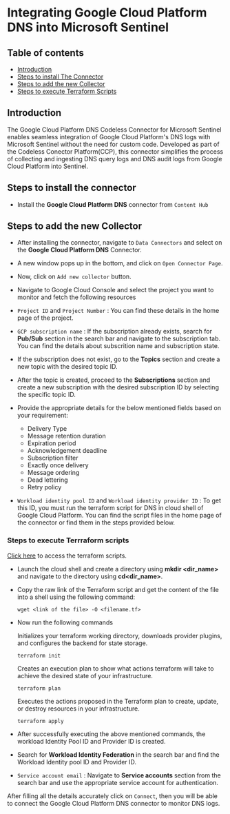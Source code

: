 # Integrating Google Cloud Platform DNS into Microsoft Sentinel
## Table of contents
- [Introduction](#intro)
- [Steps to install The Connector](#step1)
- [Steps to add the new Collector](#step2)
- [Steps to execute Terraform Scripts](#terraform)


<a name="intro">

## Introduction
The Google Cloud Platform DNS Codeless Connector for Microsoft Sentinel enables seamless integration of Google Cloud Platform's DNS logs with Microsoft Sentinel without the need for custom code. Developed as part of the Codeless Conector Platform(CCP), this connector simplifies the process of collecting and ingesting DNS query logs and DNS audit logs from Google Cloud Platform into Sentinel.

<a name="step1">
   
## Steps to install the connector
- Install the **Google Cloud Platform DNS** connector from `Content Hub`

<a name="step2">

## Steps to add the new Collector
- After installing the connector, navigate to `Data Connectors` and select on the **Google Cloud Platform DNS** Connector.

- A new window pops up in the bottom, and click on `Open Connector Page`. 

- Now, click on `Add new collector` button.
- Navigate to Google Cloud Console and select the project you want to monitor and fetch the following resources

- `Project ID` and `Project Number` : You can find these details in the home page of the project.

- `GCP subscription name` : If the subscription already exists, search for **Pub/Sub** section in the search bar and navigate to the subscription tab. You can find the details about subscrition name and subscription state.
- If the subscription does not exist, go to the **Topics** section and create a new topic with the desired topic ID.
- After the topic is created, proceed to the **Subscriptions** section and create a new subscription  with the desired subscription ID by selecting the specific topic ID.
- Provide the appropriate details for the below mentioned fields based on your requirement:
  - Delivery Type
  - Message retention duration
  - Expiration period
  - Acknowledgement deadline
  - Subscription filter
  - Exactly once delivery
  - Message ordering
  - Dead lettering
  - Retry policy


- `Workload identity pool ID` and `Workload identity provider ID` : To get this ID, you must run the terraform script for DNS in cloud shell of Google Cloud Platform. You can find the script files in the home page of the connector or find them in the steps provided below.

<a name="terraform">

### Steps to execute Terrraform scripts
[Click here](https://github.com/v-pmalreddy/GCPDNS_CCP/tree/main/GCPDNSLogsSetup) to access the terraform scripts.
- Launch the cloud shell and create a directory using **mkdir <dir_name>** and navigate to the directory using **cd<dir_name>**.
- Copy the raw link of the Terraform script and get the content of the file into a shell using the following command:
   ```
   wget <link of the file> -O <filename.tf>
   ```
- Now run the following commands

   Initializes your terraform working directory, downloads provider plugins, and configures the backend for state storage.
   ```
   terraform init
   ```
   Creates an execution plan to show what actions terraform will take to achieve the desired state of your infrastructure.
   ```
   terraform plan
   ```
   Executes the actions proposed in the Terraform plan to create, update, or destroy resources in your infrastructure.
   ```
   terraform apply
   ```
- After successfully executing the above mentioned commands, the workload Identity Pool ID and Provider ID is created.
- Search for **Workload Identity Federation** in the search bar and find the Workload Identity pool ID and Provider ID.
- `Service account email` : Navigate to **Service accounts** section from the search bar and use the appropriate service account for authentication.

After filling all the details accurately click on `Connect`, then you will be able to connect the Google Cloud Platform DNS connector to monitor DNS logs.

